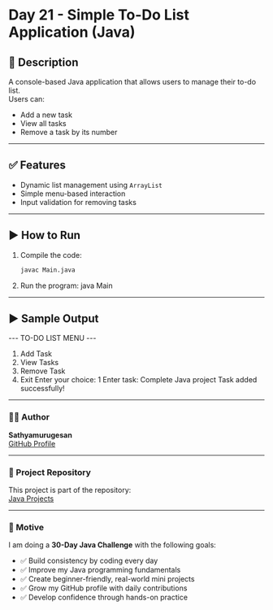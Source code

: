 # Day 21 - Simple To-Do List Application (Java)

## 📌 Description
A console-based Java application that allows users to manage their to-do list.  
Users can:
- Add a new task
- View all tasks
- Remove a task by its number

---

## ✅ Features
- Dynamic list management using `ArrayList`
- Simple menu-based interaction
- Input validation for removing tasks

---

## ▶ How to Run
1. Compile the code:
   ```bash
   javac Main.java
2. Run the program:
    java Main

---

## ▶️ Sample Output
--- TO-DO LIST MENU ---
1. Add Task
2. View Tasks
3. Remove Task
4. Exit
Enter your choice: 1
Enter task: Complete Java project
Task added successfully!

---

### 🧑‍💻 Author

**Sathyamurugesan**  
[GitHub Profile](https://github.com/sathyamurugesan0546-gif)

---

### 🚀 Project Repository

This project is part of the repository:  
[Java Projects](https://github.com/sathyamurugesan0546-gif/Java-Projects)

---

### 🎯 Motive

I am doing a **30-Day Java Challenge** with the following goals:

- ✅ Build consistency by coding every day
- ✅ Improve my Java programming fundamentals
- ✅ Create beginner-friendly, real-world mini projects
- ✅ Grow my GitHub profile with daily contributions
- ✅ Develop confidence through hands-on practice